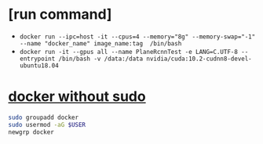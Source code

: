 # [run command]<br>
* `docker run --ipc=host -it --cpus=4 --memory="8g" --memory-swap="-1" --name "docker_name" image_name:tag  /bin/bash`<br>
* `docker run -it --gpus all --name PlaneRcnnTest -e LANG=C.UTF-8 --entrypoint /bin/bash -v /data:/data nvidia/cuda:10.2-cudnn8-devel-ubuntu18.04`<br>

# [docker without sudo](https://docs.docker.com/engine/install/linux-postinstall/)
```sh
sudo groupadd docker
sudo usermod -aG $USER
newgrp docker
```

